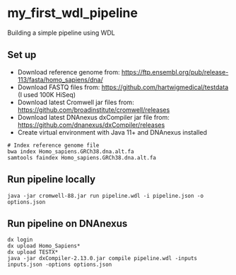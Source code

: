 # my_first_wdl_pipeline
Building a simple pipeline using WDL

## Set up
- Download reference genome from: https://ftp.ensembl.org/pub/release-113/fasta/homo_sapiens/dna/
- Download FASTQ files from: https://github.com/hartwigmedical/testdata (I used 100K HiSeq)
- Download latest Cromwell jar files from: https://github.com/broadinstitute/cromwell/releases
- Download latest DNAnexus dxCompiler jar file from: https://github.com/dnanexus/dxCompiler/releases
- Create virtual environment with Java 11+ and DNAnexus installed

```
# Index reference genome file
bwa index Homo_sapiens.GRCh38.dna.alt.fa
samtools faindex Homo_sapiens.GRCh38.dna.alt.fa
```

## Run pipeline locally
```
java -jar cromwell-88.jar run pipeline.wdl -i pipeline.json -o options.json
```

## Run pipeline on DNAnexus
```
dx login
dx upload Homo_Sapiens*
dx upload TESTX*
java -jar dxCompiler-2.13.0.jar compile pipeline.wdl -inputs inputs.json -options options.json
```
